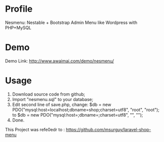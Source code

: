 # Profile
Nesmenu: Nestable + Bootstrap  Admin Menu like Wordpress with PHP+MySQL

# Demo

Demo Link: http://www.awaimai.com/demo/nesmenu/


# Usage
1. Download source code from github;
2. Import "nesmenu.sql" to your database;
3. Edit second line of save.php, change:
    $db = new PDO("mysql:host=localhost;dbname=shop;charset=utf8", "root", "root");
to
    $db = new PDO("mysql:host=<Your DB host>;dbname=<Your DB name>;charset=utf8", "<Your DB username>", "<Your DB password>");
4. Done.


This Project was refe0edr to : https://github.com/msurguy/laravel-shop-menu